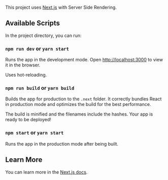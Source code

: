 This project uses [Next.js](https://nextjs.org) with Server Side Rendering.

## Available Scripts

In the project directory, you can run:

### `npm run dev` or `yarn start`

Runs the app in the development mode. Open
[http://localhost:3000](http://localhost:3000) to view it in the browser.

Uses hot-reloading.

### `npm run build` or `yarn build`

Builds the app for production to the `.next` folder. It correctly bundles React
in production mode and optimizes the build for the best performance.

The build is minified and the filenames include the hashes. Your app is ready to
be deployed!

### `npm start` or `yarn start`

Runs the app in the production mode after being built.

## Learn More

You can learn more in the [Next.js docs](https://nextjs.org/docs).

